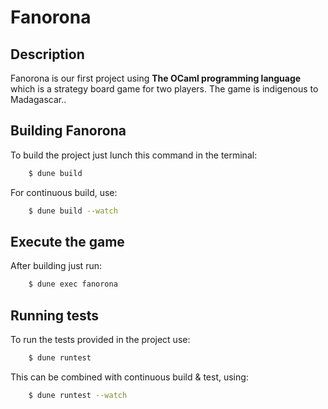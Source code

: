 # Fanorona

## Description

Fanorona is our first project using <b>The OCaml programming language</b> which is a strategy board game for two players. The game is indigenous to Madagascar..

## Building Fanorona

To build the project just lunch this command in the terminal:

```bash
    $ dune build
```

For continuous build, use:

```bash
    $ dune build --watch
```

## Execute the game

After building just run:

```bash
    $ dune exec fanorona
```

## Running tests

To run the tests provided in the project use:

```bash
    $ dune runtest
```

This can be combined with continuous build & test, using:

```bash
    $ dune runtest --watch
```
